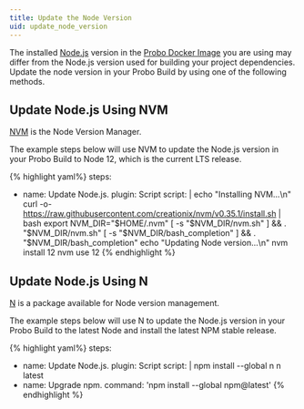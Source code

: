 ```yaml
---
title: Update the Node Version
uid: update_node_version
---
```


The installed [Node.js](https://nodejs.org/) version in the [Probo Docker Image](https://docs.probo.ci/build/images/) you are using may differ from the Node.js version used for building your project dependencies. Update the node version in your Probo Build by using one of the following methods.

## Update Node.js Using NVM
[NVM](https://github.com/nvm-sh/nvm) is the Node Version Manager.

The example steps below will use NVM to update the Node.js version in your Probo Build to Node 12, which is the current LTS release.

{% highlight yaml%}
steps:
  - name: Update Node.js.
    plugin: Script
    script: |
      echo "Installing NVM...\n"
      curl -o- https://raw.githubusercontent.com/creationix/nvm/v0.35.1/install.sh | bash
      export NVM_DIR="$HOME/.nvm"
      [ -s "$NVM_DIR/nvm.sh" ] && \. "$NVM_DIR/nvm.sh"
      [ -s "$NVM_DIR/bash_completion" ] && \. "$NVM_DIR/bash_completion"
      echo "Updating Node version...\n"
      nvm install 12
      nvm use 12
{% endhighlight %}

## Update Node.js Using N

[N](https://github.com/tj/n) is a package available for Node version management.

The example steps below will use N to update the Node.js version in your Probo Build to the latest Node and install the latest NPM stable release. 

{% highlight yaml%}
steps:
  - name: Update Node.js.
    plugin: Script
    script: |
      npm install --global n
      n latest
  - name: Upgrade npm.
    command: 'npm install --global npm@latest'
{% endhighlight %}
